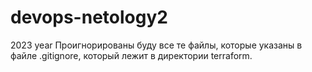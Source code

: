 # devops-netology2
2023 year
Проигнорированы буду все те файлы, которые указаны в файле .gitignore, который лежит в директории terraform.

